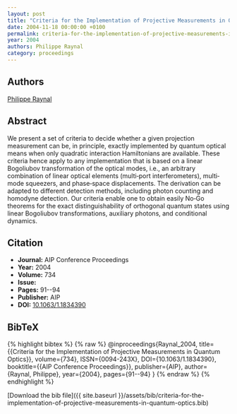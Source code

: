 ```yaml
---
layout: post
title: "Criteria for the Implementation of Projective Measurements in Quantum Optics"
date: 2004-11-18 00:00:00 +0100
permalink: criteria-for-the-implementation-of-projective-measurements-in-quantum-optics
year: 2004
authors: Philippe Raynal
category: proceedings
---
```

 
## Authors
[Philippe Raynal](authors/philippe-raynal)
 
## Abstract
We present a set of criteria to decide whether a given projection measurement can be, in principle, exactly implemented by quantum optical means when only quadratic interaction Hamiltonians are available. These criteria hence apply to any implementation that is based on a linear Bogoliubov transformation of the optical modes, i.e., an arbitrary combination of linear optical elements (multi‐port interferometers), multi‐mode squeezers, and phase‐space displacements. The derivation can be adapted to different detection methods, including photon counting and homodyne detection. Our criteria enable one to obtain easily No‐Go theorems for the exact distinguishability of orthogonal quantum states using linear Bogoliubov transformations, auxiliary photons, and conditional dynamics.
 
## Citation
- **Journal:** AIP Conference Proceedings
- **Year:** 2004
- **Volume:** 734
- **Issue:** 
- **Pages:** 91--94
- **Publisher:** AIP
- **DOI:** [10.1063/1.1834390](https://doi.org/10.1063/1.1834390)
 
## BibTeX
{% highlight bibtex %}
{% raw %}
@inproceedings{Raynal_2004,
  title={{Criteria for the Implementation of Projective Measurements in Quantum Optics}},
  volume={734},
  ISSN={0094-243X},
  DOI={10.1063/1.1834390},
  booktitle={{AIP Conference Proceedings}},
  publisher={AIP},
  author={Raynal, Philippe},
  year={2004},
  pages={91--94}
}
{% endraw %}
{% endhighlight %}
 
[Download the bib file]({{ site.baseurl }}/assets/bib/criteria-for-the-implementation-of-projective-measurements-in-quantum-optics.bib)
 
